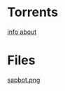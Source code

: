 # Torrents
[info about](sapbot.github.io\info\torrent)

# Files
[sapbot.png](sapbot.github.io\torrents\sapbot)